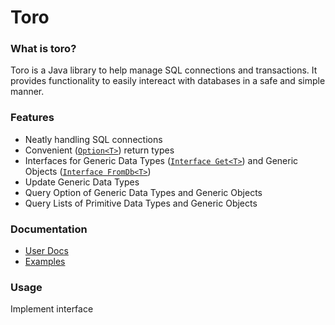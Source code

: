 # Toro


### What is toro?

Toro is a Java library to help manage SQL connections and transactions. It provides functionality to easily intereact with databases in a safe and simple manner.


### Features

* Neatly handling SQL connections
* Convenient ([`Option<T>`](https://github.com/nhibberd/toro/blob/master/src/main/data/core/Option.java)) return types
* Interfaces for Generic Data Types ([`Interface Get<T>`](https://github.com/nhibberd/toro/blob/master/src/main/data/core/Get.java)) and Generic Objects ([`Interface FromDb<T>`](https://github.com/nhibberd/toro/blob/master/src/main/data/core/FromDb.java))
* Update Generic Data Types
* Query Option of Generic Data Types and Generic Objects
* Query Lists of Primitive Data Types and Generic Objects


### Documentation

* [User Docs]()
* [Examples](https://github.com/nhibberd/toro/blob/master/src/main/example/Example.java)


### Usage

Implement interface